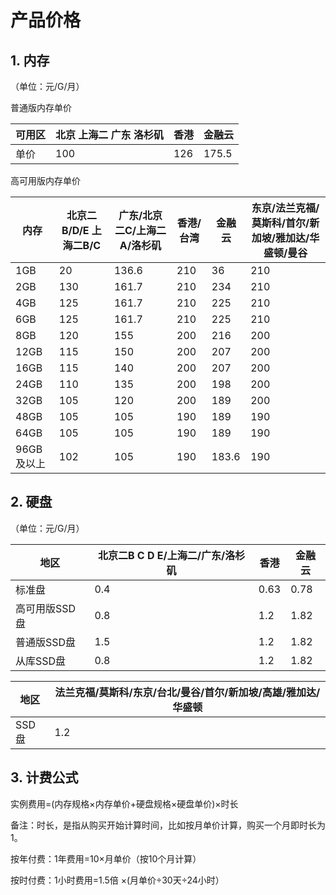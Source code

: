 # 产品价格

## 1. 内存

（单位：元/G/月）

普通版内存单价

| 可用区 | 北京 上海二 广东 洛杉矶 | 香港  | 金融云   |
| --- | ------------- | --- | ----- |
| 单价  | 100           | 126 | 175.5 |

高可用版内存单价

| 内存      | 北京二B/D/E 上海二B/C | 广东/北京二C/上海二A/洛杉矶 | 香港/台湾 | 金融云   | 东京/法兰克福/莫斯科/首尔/新加坡/雅加达/华盛顿/曼谷 |
| ------- | --------------- | ---------------- | ----- | ----- | ----------------------------- |
| 1GB     | 20              | 136.6            | 210   | 36    | 210                           |
| 2GB     | 130             | 161.7            | 210   | 234   | 210                           |
| 4GB     | 125             | 161.7            | 210   | 225   | 210                           |
| 6GB     | 125             | 161.7            | 210   | 225   | 210                           |
| 8GB     | 120             | 155              | 200   | 216   | 200                           |
| 12GB    | 115             | 150              | 200   | 207   | 200                           |
| 16GB    | 115             | 140              | 200   | 207   | 200                           |
| 24GB    | 110             | 135              | 200   | 198   | 200                           |
| 32GB    | 105             | 120              | 200   | 189   | 200                           |
| 48GB    | 105             | 105              | 190   | 189   | 190                           |
| 64GB    | 105             | 105              | 190   | 189   | 190                           |
| 96GB及以上 | 102             | 105              | 190   | 183.6 | 190                           |

## 2. 硬盘

（单位：元/G/月）

| 地区       | 北京二B C D E/上海二/广东/洛杉矶 |  香港   | 金融云  |
| -------- | ----------------------- | ---- | ---- |
| 标准盘      | 0.4             | 0.63 | 0.78 |
| 高可用版SSD盘 | 0.8             | 1.2  | 1.82 |
| 普通版SSD盘  | 1.5             | 1.2  | 1.82 |
| 从库SSD盘   | 0.8             | 1.2  | 1.82 |

| 地区   | 法兰克福/莫斯科/东京/台北/曼谷/首尔/新加坡/高雄/雅加达/华盛顿 |
| ---- | ----------------------------------- |
| SSD盘 | 1.2                                 |

## 3. 计费公式

实例费用=(内存规格×内存单价+硬盘规格×硬盘单价)×时长

备注：时长，是指从购买开始计算时间，比如按月单价计算，购买一个月即时长为1。

按年付费：1年费用=10×月单价（按10个月计算）

按时付费：1小时费用=1.5倍 ×(月单价÷30天÷24小时）

